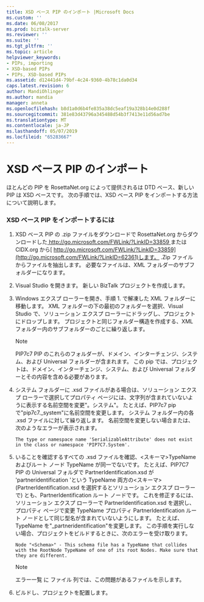 ```yaml
---
title: XSD ベース PIP のインポート |Microsoft Docs
ms.custom: ''
ms.date: 06/08/2017
ms.prod: biztalk-server
ms.reviewer: ''
ms.suite: ''
ms.tgt_pltfrm: ''
ms.topic: article
helpviewer_keywords:
- PIPs, importing
- XSD-based PIPs
- PIPs, XSD-based PIPs
ms.assetid: d12441d4-79bf-4c24-9360-4b78c1da0d34
caps.latest.revision: 6
author: MandiOhlinger
ms.author: mandia
manager: anneta
ms.openlocfilehash: b8d1a0d6b4fe835a38dc5eaf19a328b14e0d288f
ms.sourcegitcommit: 381e83d43796a345488d54b3f7413e11d56ad7be
ms.translationtype: MT
ms.contentlocale: ja-JP
ms.lasthandoff: 05/07/2019
ms.locfileid: "65283667"
---
```

# <a name="importing-an-xsd-based-pip"></a>XSD ベース PIP のインポート
ほとんどの PIP を RosettaNet.org によって提供されるは DTD ベース、新しい PIP は XSD ベースです。 次の手順では、XSD ベース PIP をインポートする方法について説明します。  
  
### <a name="to-import-an-xsd-based-pip"></a>XSD ベース PIP をインポートするには  
  
1.  XSD ベース PIP の .zip ファイルをダウンロードで RosettaNet.org からダウンロードした[ http://go.microsoft.com/FWLink/?LinkID=33859 ](http://go.microsoft.com/FWLink/?LinkID=33859)または CIDX.org から[ http://go.microsoft.com/FWLink/?LinkID=33859](http://go.microsoft.com/FWLink/?LinkID=62361)します。 .Zip ファイルからファイルを抽出します。 必要なファイルは、XML フォルダーのサブフォルダーになります。  
  
2.  Visual Studio を開きます。 新しい BizTalk プロジェクトを作成します。  
  
3.  Windows エクスプ ローラーを開き、手順 1. で解凍した XML フォルダーに移動します。 XML フォルダーの下の最初のフォルダーを選択、Visual Studio で、ソリューション エクスプ ローラーにドラッグし、プロジェクトにドロップします。 プロジェクトと同じフォルダー構造を作成する、XML フォルダー内のサブフォルダーのごとに繰り返します。  
  
    > [!NOTE]
    >  PIP7c7 PIP のこれらのフォルダーが、ドメイン、インターチェンジ、システム、および Universal フォルダーが含まれます。 この pip では、プロジェクトは、ドメイン、インターチェンジ、システム、および Universal フォルダーとその内容を含める必要があります。  
  
4.  システム フォルダーに .xsd ファイルがある場合は、ソリューション エクスプ ローラーで選択してプロパティ ページには、文字列が含まれていないように表示する名前空間を変更"。システム"。 たとえば、PIP7c7 pip で"pip7c7._system"に名前空間を変更します。 システム フォルダー内の各 .xsd ファイルに対して繰り返します。 名前空間を変更しない場合または、次のようなエラーが表示されます。  
  
    ```  
    The type or namespace name 'SerializableAttribute' does not exist in the class or namespace 'PIP7C7.System'.  
    ```  
  
5.  いることを確認するすべての .xsd ファイルを確認、\<スキーマ\>TypeName およびルート ノード TypeName が同一でないです。 たとえば、PIP7C7 PIP の Universal フォルダで PartnerIdentification.xsd が 'partneridentification 'という TypeName 両方の\<スキーマ\>(PartnerIdentification.xsd を選択するとソリューション エクスプ ローラーで) とも、PartnerIdentification ルート ノードです。 これを修正するには、ソリューション エクスプ ローラーで PartnerIdentification.xsd を選択し、プロパティ ページで変更 TypeName プロパティ PartnerIdentification ルート ノードとして同じ型名が含まれていないようにします。 たとえば、TypeName を"_partneridentification"を変更します。 この手順を実行しない場合、プロジェクトをビルドするときに、次のエラーを受け取ります。  
  
    ```  
    Node "<Schema>" - This schema file has a TypeName that collides with the RootNode TypeName of one of its root Nodes. Make sure that they are different.  
    ```  
  
    > [!NOTE]
    >  エラー一覧 に ファイル 列では、この問題があるファイルを示します。  
  
6.  ビルドし、プロジェクトを配置します。